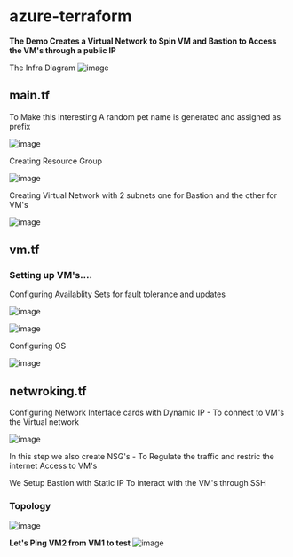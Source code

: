 # azure-terraform
**The Demo Creates a Virtual Network to Spin VM and Bastion to Access the VM's through a public IP**

The Infra Diagram
![image](https://github.com/user-attachments/assets/ce422ace-ba3b-49a8-aac0-d60e1b4601ff)


## main.tf

To Make this interesting A random pet name is generated and assigned as prefix

![image](https://github.com/user-attachments/assets/fbc1e8ab-4598-42ae-9037-20e631bcd60b)


Creating Resource Group

![image](https://github.com/user-attachments/assets/394c03ea-6d6e-405c-a0b6-1c6caf5bd481)





Creating Virtual Network with 2 subnets one for Bastion and the other for VM's 

![image](https://github.com/user-attachments/assets/1da62014-b412-45c5-b537-e5ec757aa07c)

## vm.tf
### Setting up VM's....

Configuring Availablity Sets  for fault tolerance and updates

![image](https://github.com/user-attachments/assets/5e381db4-9085-43f4-8048-63b3caf3ac43)

![image](https://github.com/user-attachments/assets/da367c8a-72f3-4ca3-8057-dd44e7d0e811)


Configuring OS

![image](https://github.com/user-attachments/assets/0e9a917c-885a-4cca-a82a-b690cb34c1e6)


## netwroking.tf
Configuring Network Interface cards with Dynamic IP - To connect to VM's the Virtual network

![image](https://github.com/user-attachments/assets/5698f934-f8f5-4a02-962d-752c5c64aa49)

In this step we also create NSG's - To Regulate the traffic and restric the internet Access to VM's

We Setup Bastion with Static IP To interact with the VM's through SSH




### Topology
![image](https://github.com/user-attachments/assets/f9e28b29-02a6-45ed-b1f0-ca2a39816f7e)






**Let's Ping VM2 from VM1 to test**
![image](https://github.com/user-attachments/assets/8ce204bf-8507-484d-9ff3-d23dd395852c)

